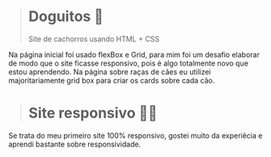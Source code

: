 > # Doguitos 🐶
> Site de cachorros usando HTML + CSS 

Na página inicial foi usado flexBox e Grid, para mim foi um desafio elaborar de modo que o site ficasse responsivo, pois é algo totalmente novo que estou aprendendo. Na página sobre raças de cães eu utilizei majoritariamente grid box para criar os cards sobre cada cão. 

> # Site responsivo 📐📏

Se trata do meu primeiro site 100% responsivo, gostei muito da experiêcia e aprendi bastante sobre responsividade.

